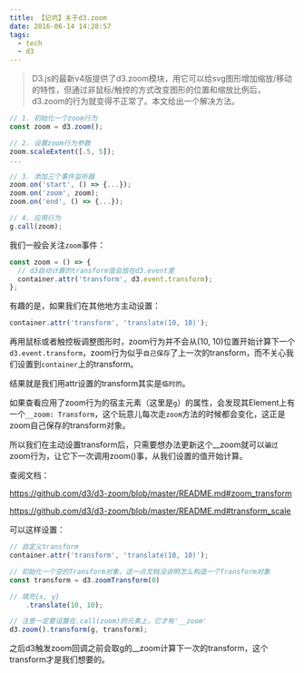 ```yaml
---
title: 【记坑】关于d3.zoom
date: 2016-06-14 14:28:57
tags:
  - tech
  - d3
---
```


> D3.js的最新v4版提供了d3.zoom模块，用它可以给svg图形增加缩放/移动的特性，但通过非鼠标/触控的方式改变图形的位置和缩放比例后，d3.zoom的行为就变得不正常了。本文给出一个解决方法。

```js
// 1. 初始化一个zoom行为
const zoom = d3.zoom();

// 2. 设置zoom行为参数
zoom.scaleExtent([.5, 5]);
...

// 3. 添加三个事件监听器
zoom.on('start', () => {...});
zoom.on('zoom', zoom);
zoom.on('end', () => {...});

// 4. 应用行为
g.call(zoom);
```

我们一般会关注`zoom`事件：

```js
const zoom = () => {
  // d3自动计算的transform值会放在d3.event里
  container.attr('transform', d3.event.transform);
};
```

有趣的是，如果我们在其他地方主动设置：

```js
container.attr('transform', 'translate(10, 10)');
```

再用鼠标或者触控板调整图形时，zoom行为并不会从(10, 10)位置开始计算下一个`d3.event.transform`，zoom行为似乎`自己保存`了上一次的transform，而不关心我们设置到`container`上的transform。

结果就是我们用attr设置的transform其实是`临时的`。

如果查看应用了zoom行为的宿主元素（这里是`g`）的属性，会发现其Element上有一个`__zoom: Transform`，这个玩意儿每次走`zoom`方法的时候都会变化，这正是zoom自己保存的transform对象。

所以我们在主动设置transform后，只需要想办法更新这个__zoom就可以`骗过`zoom行为，让它下一次调用zoom()事，从我们设置的值开始计算。

查阅文档：

https://github.com/d3/d3-zoom/blob/master/README.md#zoom_transform

https://github.com/d3/d3-zoom/blob/master/README.md#transform_scale

可以这样设置：

```js
// 自定义transform
container.attr('transform', 'translate(10, 10)');

// 初始化一个空的Transform对象，这一点文档没说明怎么构造一个Transform对象
const transform = d3.zoomTransform(0)

// 填充{x, y}
    .translate(10, 10);

// 注意一定要设置在.call(zoom)的元素上，它才有'__zoom'
d3.zoom().transform(g, transform);
```

之后d3触发zoom回调之前会取g的__zoom计算下一次的transform，这个transform才是我们想要的。
